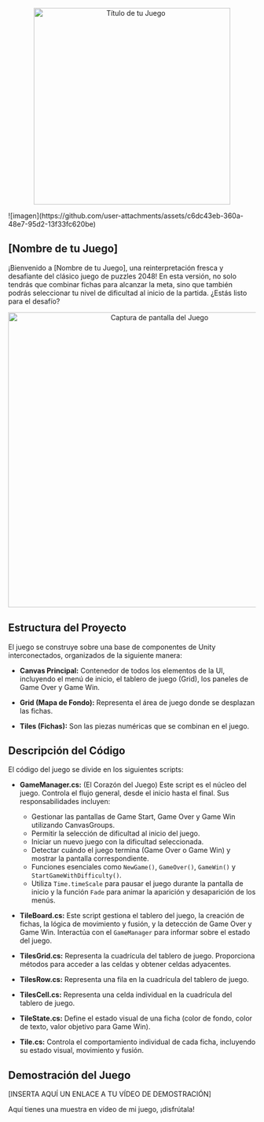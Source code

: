 <p align="center">
  <img src="URL_DE_TU_IMAGEN_DE_TITULO" alt="Título de tu Juego" width="400"/>
</p>
![imagen](https://github.com/user-attachments/assets/c6dc43eb-360a-48e7-95d2-13f33fc620be)

## **[Nombre de tu Juego]**

¡Bienvenido a [Nombre de tu Juego], una reinterpretación fresca y desafiante del clásico juego de puzzles 2048! En esta versión, no solo tendrás que combinar fichas para alcanzar la meta, sino que también podrás seleccionar tu nivel de dificultad al inicio de la partida. ¿Estás listo para el desafío?

<p align="center">
  <img src="URL_DE_TU_IMAGEN_DEL_JUEGO" alt="Captura de pantalla del Juego" width="600"/>
</p>

## **Estructura del Proyecto**

El juego se construye sobre una base de componentes de Unity interconectados, organizados de la siguiente manera:

*   **Canvas Principal:** Contenedor de todos los elementos de la UI, incluyendo el menú de inicio, el tablero de juego (Grid), los paneles de Game Over y Game Win.

*   **Grid (Mapa de Fondo):** Representa el área de juego donde se desplazan las fichas.

*   **Tiles (Fichas):** Son las piezas numéricas que se combinan en el juego.

## **Descripción del Código**

El código del juego se divide en los siguientes scripts:

*   **GameManager.cs:** (El Corazón del Juego)
    Este script es el núcleo del juego. Controla el flujo general, desde el inicio hasta el final. Sus responsabilidades incluyen:

    *   Gestionar las pantallas de Game Start, Game Over y Game Win utilizando CanvasGroups.
    *   Permitir la selección de dificultad al inicio del juego.
    *   Iniciar un nuevo juego con la dificultad seleccionada.
    *   Detectar cuándo el juego termina (Game Over o Game Win) y mostrar la pantalla correspondiente.
    *   Funciones esenciales como `NewGame()`, `GameOver()`, `GameWin()` y `StartGameWithDifficulty()`.
    *   Utiliza `Time.timeScale` para pausar el juego durante la pantalla de inicio y la función `Fade` para animar la aparición y desaparición de los menús.

*   **TileBoard.cs:**
    Este script gestiona el tablero del juego, la creación de fichas, la lógica de movimiento y fusión, y la detección de Game Over y Game Win. Interactúa con el `GameManager` para informar sobre el estado del juego.

*   **TilesGrid.cs:**
    Representa la cuadrícula del tablero de juego. Proporciona métodos para acceder a las celdas y obtener celdas adyacentes.

*   **TilesRow.cs:**
    Representa una fila en la cuadrícula del tablero de juego.

*   **TilesCell.cs:**
    Representa una celda individual en la cuadrícula del tablero de juego.

*   **TileState.cs:**
    Define el estado visual de una ficha (color de fondo, color de texto, valor objetivo para Game Win).

*   **Tile.cs:**
    Controla el comportamiento individual de cada ficha, incluyendo su estado visual, movimiento y fusión.

## **Demostración del Juego**

[INSERTA AQUÍ UN ENLACE A TU VÍDEO DE DEMOSTRACIÓN]

Aquí tienes una muestra en vídeo de mi juego, ¡disfrútala!
